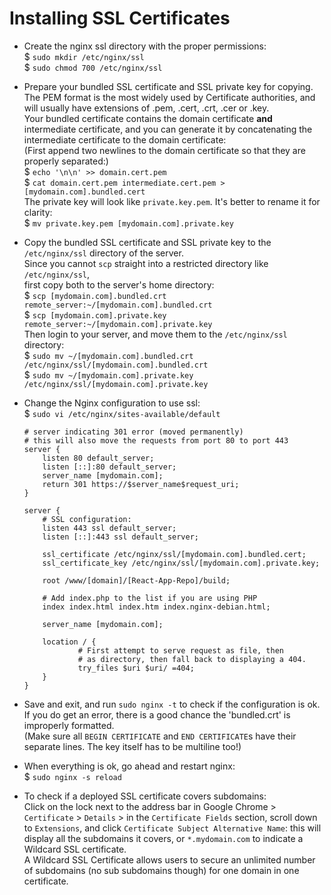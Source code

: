 # Installing SSL Certificates
* Create the nginx ssl directory with the proper permissions:  
$ `sudo mkdir /etc/nginx/ssl`   
$ `sudo chmod 700 /etc/nginx/ssl`   

* Prepare your bundled SSL certificate and SSL private key for copying.  
The PEM format is the most widely used by Certificate authorities,
and will usually have extensions of .pem, .cert, .crt, .cer or .key.  
Your bundled certificate contains the domain certificate **and** intermediate certificate,
and you can generate it by concatenating the intermediate certificate to the domain certificate:   
(First append two newlines to the domain certificate so that they are properly separated:)  
$ `echo '\n\n' >> domain.cert.pem`   
$ `cat domain.cert.pem intermediate.cert.pem > [mydomain.com].bundled.cert`   
The private key will look like `private.key.pem`. It's better to rename it for clarity:  
$ `mv private.key.pem [mydomain.com].private.key`

* Copy the bundled SSL certificate and SSL private key to the `/etc/nginx/ssl` directory of the server.  
Since you cannot `scp` straight into a restricted directory like `/etc/nginx/ssl`,  
first copy both to the server's home directory:  
$ `scp [mydomain.com].bundled.crt remote_server:~/[mydomain.com].bundled.crt`  
$ `scp [mydomain.com].private.key remote_server:~/[mydomain.com].private.key`  
Then login to your server, and move them to the `/etc/nginx/ssl` directory:  
$ `sudo mv ~/[mydomain.com].bundled.crt /etc/nginx/ssl/[mydomain.com].bundled.crt`  
$ `sudo mv ~/[mydomain.com].private.key /etc/nginx/ssl/[mydomain.com].private.key`

* Change the Nginx configuration to use ssl:   
$ `sudo vi /etc/nginx/sites-available/default`   
  ```
  # server indicating 301 error (moved permanently)
  # this will also move the requests from port 80 to port 443
  server {
      listen 80 default_server;
      listen [::]:80 default_server;
      server_name [mydomain.com];
      return 301 https://$server_name$request_uri;
  }

  server {
      # SSL configuration:
      listen 443 ssl default_server;
      listen [::]:443 ssl default_server;

      ssl_certificate /etc/nginx/ssl/[mydomain.com].bundled.cert;
      ssl_certificate_key /etc/nginx/ssl/[mydomain.com].private.key;

      root /www/[domain]/[React-App-Repo]/build;

      # Add index.php to the list if you are using PHP
      index index.html index.htm index.nginx-debian.html;

      server_name [mydomain.com];

      location / {
              # First attempt to serve request as file, then
              # as directory, then fall back to displaying a 404.
              try_files $uri $uri/ =404;
      }
  }
  ```

* Save and exit, and run `sudo nginx -t` to check if the configuration is ok.   
If you do get an error, there is a good chance the 'bundled.crt' is improperly formatted.  
(Make sure all `BEGIN CERTIFICATE` and `END CERTIFICATE`s have their separate lines.
The key itself has to be multiline too!)

* When everything is ok, go ahead and restart nginx:   
$ `sudo nginx -s reload`   

* To check if a deployed SSL certificate covers subdomains:  
Click on the lock next to the address bar in Google Chrome > `Certificate` > `Details` >
in the `Certificate Fields` section, scroll down to `Extensions`, and click `Certificate Subject Alternative Name`:
this will display all the subdomains it covers, or `*.mydomain.com` to indicate a Wildcard SSL certificate.  
A Wildcard SSL Certificate allows users to secure an unlimited number of subdomains (no sub subdomains though)
for one domain in one certificate.
